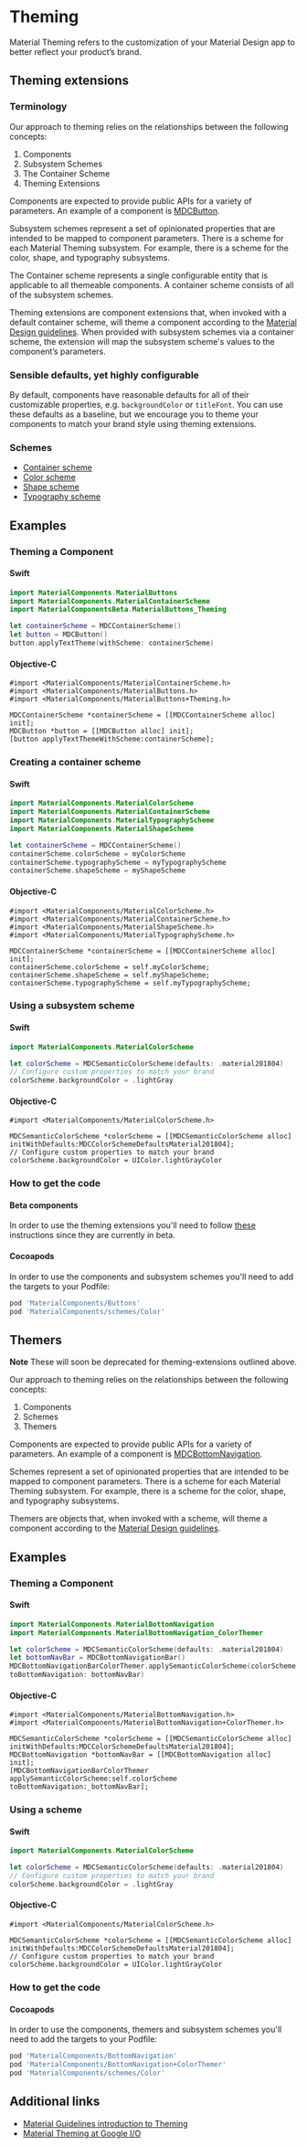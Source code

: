 <!--docs:
title: "Theming"
layout: detail
section: components
excerpt: "Material Theming refers to the customization of your Material Design app to better reflect your product’s brand."
path: /catalog/theming/
-->

# Theming

Material Theming refers to the customization of your Material Design app to better reflect your product’s brand.

## Theming extensions

### Terminology

Our approach to theming relies on the relationships between the following concepts:

1. Components
2. Subsystem Schemes
3. The Container Scheme
4. Theming Extensions

Components are expected to provide public APIs for a variety of parameters. An example of a component is [MDCButton](https://github.com/material-components/material-components-ios/tree/develop/components/Buttons).

Subsystem schemes represent a set of opinionated properties that are intended to be mapped to component parameters. There is a scheme for each Material Theming subsystem. For example, there is a scheme for the color, shape, and typography subsystems.

The Container scheme represents a single configurable entity that is applicable to all themeable components. A container scheme consists of all of the subsystem schemes.

Theming extensions are component extensions that, when invoked with a default container scheme, will theme a component according to the [Material Design guidelines](https://material.io/design). When provided with subsystem schemes via a container scheme, the extension will map the subsystem scheme's values to the component’s parameters.

### Sensible defaults, yet highly configurable

By default, components have reasonable defaults for all of their customizable properties, e.g. `backgroundColor` or `titleFont`. You can use these defaults as a baseline, but we encourage you to theme your components to match your brand style using theming extensions.

### Schemes

<ul class="icon-list">
<li class="icon-list-item icon-list-item--link"><a href="Container/">Container scheme</a></li>
<li class="icon-list-item icon-list-item--link"><a href="Color/">Color scheme</a></li>
<li class="icon-list-item icon-list-item--link"><a href="Shape/">Shape scheme</a></li>
<li class="icon-list-item icon-list-item--link"><a href="Typography/">Typography scheme</a></li>
</ul>

## Examples

### Theming a Component

<!--<div class="material-code-render" markdown="1">-->
#### Swift

```swift
import MaterialComponents.MaterialButtons
import MaterialComponents.MaterialContainerScheme
import MaterialComponentsBeta.MaterialButtons_Theming

let containerScheme = MDCContainerScheme()
let button = MDCButton()
button.applyTextTheme(withScheme: containerScheme)
```

#### Objective-C

```objc
#import <MaterialComponents/MaterialContainerScheme.h>
#import <MaterialComponents/MaterialButtons.h>
#import <MaterialComponents/MaterialButtons+Theming.h>

MDCContainerScheme *containerScheme = [[MDCContainerScheme alloc] init];
MDCButton *button = [[MDCButton alloc] init];
[button applyTextThemeWithScheme:containerScheme];
```
<!--</div>-->

### Creating a container scheme

<!--<div class="material-code-render" markdown="1">-->
#### Swift

```swift
import MaterialComponents.MaterialColorScheme
import MaterialComponents.MaterialContainerScheme
import MaterialComponents.MaterialTypographyScheme
import MaterialComponents.MaterialShapeScheme

let containerScheme = MDCContainerScheme()
containerScheme.colorScheme = myColorScheme
containerScheme.typographyScheme = myTypographyScheme
containerScheme.shapeScheme = myShapeScheme
```

#### Objective-C

```objc
#import <MaterialComponents/MaterialColorScheme.h>
#import <MaterialComponents/MaterialContainerScheme.h>
#import <MaterialComponents/MaterialShapeScheme.h>
#import <MaterialComponents/MaterialTypographyScheme.h>

MDCContainerScheme *containerScheme = [[MDCContainerScheme alloc] init];
containerScheme.colorScheme = self.myColorScheme;
containerScheme.shapeScheme = self.myShapeScheme;
containerScheme.typographyScheme = self.myTypographyScheme;
```
<!--</div>-->

### Using a subsystem scheme

<!--<div class="material-code-render" markdown="1">-->
#### Swift

```swift
import MaterialComponents.MaterialColorScheme

let colorScheme = MDCSemanticColorScheme(defaults: .material201804)
// Configure custom properties to match your brand
colorScheme.backgroundColor = .lightGray
```

#### Objective-C

```objc
#import <MaterialComponents/MaterialColorScheme.h>

MDCSemanticColorScheme *colorScheme = [[MDCSemanticColorScheme alloc] initWithDefaults:MDCColorSchemeDefaultsMaterial201804];
// Configure custom properties to match your brand
colorScheme.backgroundColor = UIColor.lightGrayColor
```
<!--</div>-->

### How to get the code

#### Beta components

In order to use the theming extensions you'll need to follow [these](../../contributing/beta_components.md) 
instructions since they are currently in beta.

#### Cocoapods

In order to use the components and subsystem schemes you'll need to add the targets to your Podfile:

<!--<div class="material-code-render" markdown="1">-->

```bash
pod 'MaterialComponents/Buttons'
pod 'MaterialComponents/schemes/Color'
```
<!--</div>-->

## Themers

**Note** These will soon be deprecated for theming-extensions outlined above.

Our approach to theming relies on the relationships between the following concepts:

1. Components
2. Schemes
3. Themers

Components are expected to provide public APIs for a variety of parameters. An example of a component is [MDCBottomNavigation](https://github.com/material-components/material-components-ios/tree/develop/components/BottomNavigation).

Schemes represent a set of opinionated properties that are intended to be mapped to component parameters. There is a scheme for each Material Theming subsystem. For example, there is a scheme for the color, shape, and typography subsystems.

Themers are objects that, when invoked with a scheme, will theme a component according to the [Material Design guidelines](https://material.io/design).

## Examples

### Theming a Component

<!--<div class="material-code-render" markdown="1">-->
#### Swift

```swift
import MaterialComponents.MaterialBottomNavigation
import MaterialComponents.MaterialBottomNavigation_ColorThemer

let colorScheme = MDCSemanticColorScheme(defaults: .material201804)
let bottomNavBar = MDCBottomNavigationBar()
MDCBottomNavigationBarColorThemer.applySemanticColorScheme(colorScheme,
toBottomNavigation: bottomNavBar)
```

#### Objective-C

```objc
#import <MaterialComponents/MaterialBottomNavigation.h>
#import <MaterialComponents/MaterialBottomNavigation+ColorThemer.h>

MDCSemanticColorScheme *colorScheme = [[MDCSemanticColorScheme alloc] initWithDefaults:MDCColorSchemeDefaultsMaterial201804];
MDCBottomNavigation *bottomNavBar = [[MDCBottomNavigation alloc] init];
[MDCBottomNavigationBarColorThemer applySemanticColorScheme:self.colorScheme
toBottomNavigation:_bottomNavBar];
```
<!--</div>-->

### Using a scheme

<!--<div class="material-code-render" markdown="1">-->
#### Swift

```swift
import MaterialComponents.MaterialColorScheme

let colorScheme = MDCSemanticColorScheme(defaults: .material201804)
// Configure custom properties to match your brand
colorScheme.backgroundColor = .lightGray
```

#### Objective-C

```objc
#import <MaterialComponents/MaterialColorScheme.h>

MDCSemanticColorScheme *colorScheme = [[MDCSemanticColorScheme alloc] initWithDefaults:MDCColorSchemeDefaultsMaterial201804];
// Configure custom properties to match your brand
colorScheme.backgroundColor = UIColor.lightGrayColor
```
<!--</div>-->

### How to get the code

#### Cocoapods

In order to use the components, themers and subsystem schemes you'll need to add the targets to your Podfile:

<!--<div class="material-code-render" markdown="1">-->

```bash
pod 'MaterialComponents/BottomNavigation'
pod 'MaterialComponents/BottomNavigation+ColorThemer'
pod 'MaterialComponents/schemes/Color'
```
<!--</div>-->

## Additional links

* [Material Guidelines introduction to Theming](https://material.io/design/material-theming/overview.html)
* [Material Theming at Google I/O](https://youtu.be/3VUMl_l-_fI)
